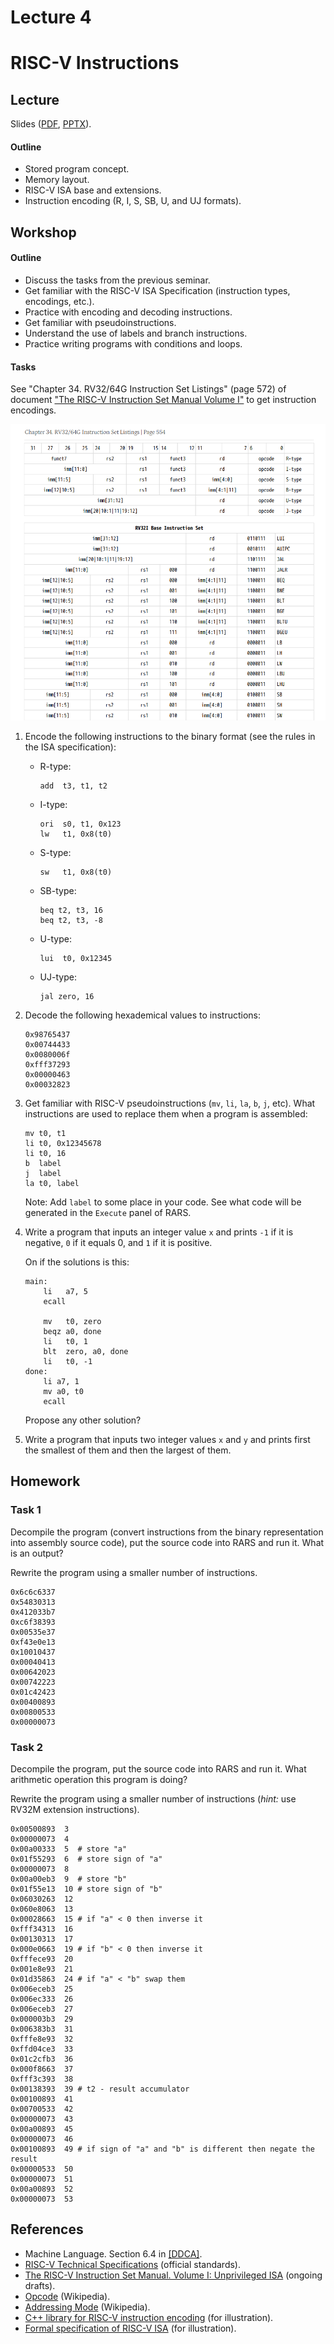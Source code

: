 # Lecture 4

# RISC-V Instructions

## Lecture

Slides ([PDF](CA_Lecture_04.pdf), [PPTX](CA_Lecture_04.pptx)).

#### Outline

* Stored program concept.
* Memory layout.
* RISC-V ISA base and extensions.
* Instruction encoding (R, I, S, SB, U, and UJ formats).

## Workshop

#### Outline

* Discuss the tasks from the previous seminar.
* Get familiar with the RISC-V ISA Specification (instruction types, encodings, etc.).
* Practice with encoding and decoding instructions.
* Get familiar with pseudoinstructions.
* Understand the use of labels and branch instructions.
* Practice writing programs with conditions and loops.

#### Tasks

See "Chapter 34. RV32/64G Instruction Set Listings" (page 572) of document ["The RISC-V Instruction Set
Manual Volume I"](https://drive.google.com/file/d/1uviu1nH-tScFfgrovvFCrj7Omv8tFtkp/view?usp=drive_link) to
get instruction encodings.

![Example](encodings.png)

1. Encode the following instructions to the binary format (see the rules in
   the ISA specification):

   * R-type:

         add  t3, t1, t2

   * I-type:   

         ori  s0, t1, 0x123
         lw   t1, 0x8(t0)
         
   * S-type:
   
         sw   t1, 0x8(t0)

   * SB-type:

         beq t2, t3, 16
         beq t2, t3, -8

   * U-type:
   
         lui  t0, 0x12345

   * UJ-type:

         jal zero, 16

1. Decode the following hexademical values to instructions:

       0x98765437
       0x00744433
       0x0080006f
       0xfff37293
       0x00000463
       0x00032823

1. Get familiar with RISC-V pseudoinstructions (`mv`, `li`, `la`, `b`, `j`, etc).
   What instructions are used to replace them when a program is assembled:

       mv t0, t1
       li t0, 0x12345678
       li t0, 16
       b  label
       j  label
       la t0, label
       
    Note: Add `label` to some place in your code. See what code will be generated in
    the `Execute` panel of RARS. 

1. Write a program that inputs an integer value `x` and prints `-1` if it is negative, `0` if it equals 0,
   and `1` if it is positive.
   
   On if the solutions is this:
   
       main:
           li   a7, 5
           ecall
          
           mv   t0, zero
           beqz a0, done
           li   t0, 1
           blt  zero, a0, done  
           li   t0, -1
       done:
           li a7, 1
           mv a0, t0
           ecall

   Propose any other solution?

1. Write a program that inputs two integer values `x` and `y` and prints first the smallest
   of them and then the largest of them.

## Homework

### Task 1

Decompile the program (convert instructions from the binary representation into assembly source code),
put the source code into RARS and run it. What is an output?

Rewrite the program using a smaller number of instructions.

```
0x6c6c6337
0x54830313
0x412033b7
0xc6f38393
0x00535e37
0xf43e0e13
0x10010437
0x00040413
0x00642023
0x00742223
0x01c42423
0x00400893
0x00800533
0x00000073
```

### Task 2

Decompile the program, put the source code into RARS and run it.
What arithmetic operation this program is doing?

Rewrite the program using a smaller number of instructions (_hint:_ use RV32M extension instructions).

```
0x00500893  3 
0x00000073  4 
0x00a00333  5  # store "a"
0x01f55293  6  # store sign of "a"
0x00000073  8 
0x00a00eb3  9  # store "b"
0x01f55e13  10 # store sign of "b"
0x06030263  12
0x060e8063  13
0x00028663  15 # if "a" < 0 then inverse it
0xfff34313  16
0x00130313  17
0x000e0663  19 # if "b" < 0 then inverse it
0xfffece93  20
0x001e8e93  21
0x01d35863  24 # if "a" < "b" swap them
0x006eceb3  25
0x006ec333  26
0x006eceb3  27
0x000003b3  29
0x006383b3  31
0xfffe8e93  32
0xffd04ce3  33
0x01c2cfb3  36
0x000f8663  37
0xfff3c393  38
0x00138393  39 # t2 - result accumulator
0x00100893  41
0x00700533  42
0x00000073  43
0x00a00893  45
0x00000073  46
0x00100893  49 # if sign of "a" and "b" is different then negate the result
0x00000533  50
0x00000073  51
0x00a00893  52
0x00000073  53
```

## References

* Machine Language. Section 6.4 in [[DDCA]](../../books.md).
* [RISC-V Technical Specifications](https://lf-riscv.atlassian.net/wiki/x/kYD2) (official standards).
* [The RISC-V Instruction Set Manual. Volume I: Unprivileged ISA](
  https://github.com/riscv/riscv-isa-manual/releases/latest) (ongoing drafts).
* [Opcode](https://en.wikipedia.org/wiki/Opcode) (Wikipedia).
* [Addressing Mode](https://en.wikipedia.org/wiki/Addressing_mode) (Wikipedia).
* [C++ library for RISC-V instruction encoding](
  https://github.com/andrewt0301/project_X/blob/main/src/isa/riscv64/riscv64.h) (for illustration).
* [Formal specification of RISC-V ISA](
  https://github.com/andrewt0301/ispras-microtesk-riscv/blob/master/microtesk-riscv/src/main/arch/riscv/model/riscv_rv32i.nml)
  (for illustration).
